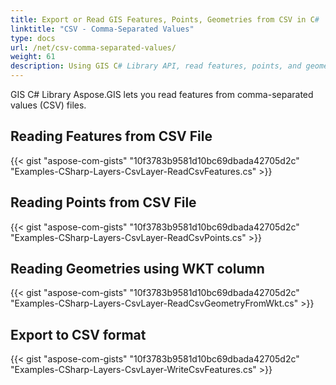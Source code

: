 ```yaml
---
title: Export or Read GIS Features, Points, Geometries from CSV in C#
linktitle: "CSV - Comma-Separated Values"
type: docs
url: /net/csv-comma-separated-values/
weight: 61
description: Using GIS C# Library API, read features, points, and geometries from a CSV file and export them to a CSV file.
---
```


GIS C# Library Aspose.GIS lets you read features from comma-separated values (CSV) files.
## **Reading Features from CSV File**
{{< gist "aspose-com-gists" "10f3783b9581d10bc69dbada42705d2c" "Examples-CSharp-Layers-CsvLayer-ReadCsvFeatures.cs" >}}
## **Reading Points from CSV File**
{{< gist "aspose-com-gists" "10f3783b9581d10bc69dbada42705d2c" "Examples-CSharp-Layers-CsvLayer-ReadCsvPoints.cs" >}}
## **Reading Geometries using WKT column**
{{< gist "aspose-com-gists" "10f3783b9581d10bc69dbada42705d2c" "Examples-CSharp-Layers-CsvLayer-ReadCsvGeometryFromWkt.cs" >}}
## **Export to CSV format**
{{< gist "aspose-com-gists" "10f3783b9581d10bc69dbada42705d2c" "Examples-CSharp-Layers-CsvLayer-WriteCsvFeatures.cs" >}}
